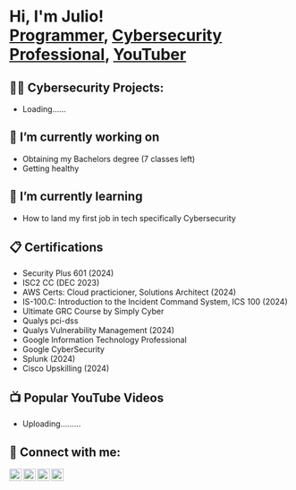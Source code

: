 <h1>Hi, I'm Julio! <br/><a href="https://github.com/julio1415">Programmer</a>, <a href="https://www.linkedin.com/in/julioriveraa/">Cybersecurity Professional</a>, <a href="https://www.youtube.com/">YouTuber</a></h1>

<h2>👨‍💻 Cybersecurity Projects:</h2>

- Loading......
<!-- - https://app.letsdefend.io/training/lessons/building-a-soc-lab-at-home
- Azure Honeynet: Simulating Real-World Cyber Attacks -->

<h2>🔭 I’m currently working on </h2>

- Obtaining my Bachelors degree (7 classes left)
- Getting healthy

<h2>🌱 I’m currently learning</h2>

- How to land my first job in tech specifically Cybersecurity

<h2>📋 Certifications</h2>

- Security Plus 601 (2024)
- ISC2 CC (DEC 2023)
- AWS Certs: Cloud practicioner, Solutions Architect (2024)
- IS-100.C: Introduction to the Incident Command System, ICS 100 (2024)
- Ultimate GRC Course by Simply Cyber
- Qualys pci-dss
- Qualys Vulnerability Management (2024)
- Google Information Technology Professional
- Google CyberSecurity
- Splunk (2024)
- Cisco Upskilling (2024)
  
<h2>📺 Popular YouTube Videos</h2>

- Uploading......... 

<h2> 🤳 Connect with me:</h2>

[<img align="left" alt="JulioRivera | YouTube" width="22px" src="https://cdn.jsdelivr.net/npm/simple-icons@v3/icons/youtube.svg" />][youtube]
[<img align="left" alt="JulioRivera | Twitter" width="22px" src="https://cdn.jsdelivr.net/npm/simple-icons@v3/icons/twitter.svg" />][twitter]
[<img align="left" alt="JulioRivera | LinkedIn" width="22px" src="https://cdn.jsdelivr.net/npm/simple-icons@v3/icons/linkedin.svg" />][linkedin]
[<img align="left" alt="JulioRivera | Instagram" width="22px" src="https://cdn.jsdelivr.net/npm/simple-icons@v3/icons/instagram.svg" />][instagram]

[twitter]: https://twitter.com/
[youtube]: https://www.youtube.com/
[instagram]: https://www.instagram.com//
[linkedin]: https://linkedin.com/in/julioriveraa

<!--

Here are some ideas to get you started:


<h2>📺 Popular YouTube Videos</h2>
- 🌱 I’m currently learning ...
- 👯 I’m looking to collaborate on ...
- 🤔 I’m looking for help with ...
- 💬 Ask me about ...
- 📫 How to reach me: ...
- 😄 Pronouns: ...
- ⚡ Fun fact: ...
-->
